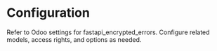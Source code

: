 # Configuration

Refer to Odoo settings for fastapi_encrypted_errors. Configure related models, access rights, and options as needed.

